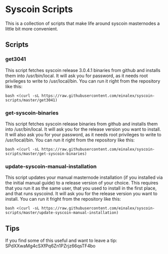 # Syscoin Scripts

This is a collection of scripts that make life around syscoin masternodes a little bit more convenient.

## Scripts

### get3041

This script fetches syscoin release 3.0.4.1 binaries from github and installs them into /usr/bin/local. It will ask you for password, as it needs root privileges to write to /usr/local/bin.
You can run it right from the repository like this:

`bash <(curl -sL https://raw.githubusercontent.com/einalex/syscoin-scripts/master/get3041)`

### get-syscoin-binaries

This script fetches syscoin release binaries from github and installs them into /usr/bin/local. It will ask you for the release version you want to install. It will also ask you for your password, as it needs root privileges to write to /usr/local/bin. 
You can run it right from the repository like this:

`bash <(curl -sL https://raw.githubusercontent.com/einalex/syscoin-scripts/master/get-syscoin-binaries)`

### update-syscoin-manual-installation

This script updates your manual masternode installation (if you installed via the initial manual guide) to a release version of your choice. This requires that you run it as the same user, that you used to install in the first place, and that runs syscoind. It will ask you for the release version you want to install. 
You can run it fright from the repository like this:

`bash <(curl -sL https://raw.githubusercontent.com/einalex/syscoin-scripts/master/update-syscoin-manual-installation)`

## Tips
If you find some of this useful and want to leave a tip: SPdXXwaMg4cSXfPq6Zn1PZrjz66qsTF4bo
